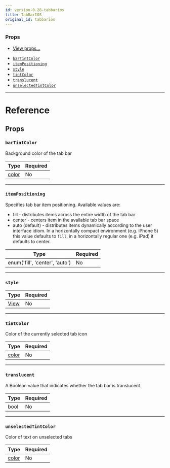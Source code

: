 ```yaml
---
id: version-0.28-tabbarios
title: TabBarIOS
original_id: tabbarios
---
```

### Props

* [View props...](view.md#props)
- [`barTintColor`](tabbarios.md#bartintcolor)
- [`itemPositioning`](tabbarios.md#itempositioning)
- [`style`](tabbarios.md#style)
- [`tintColor`](tabbarios.md#tintcolor)
- [`translucent`](tabbarios.md#translucent)
- [`unselectedTintColor`](tabbarios.md#unselectedtintcolor)






---

# Reference

## Props

### `barTintColor`

Background color of the tab bar

| Type | Required |
| - | - |
| [color](colors.md) | No |




---

### `itemPositioning`

Specifies tab bar item positioning. Available values are:
- fill - distributes items across the entire width of the tab bar
- center - centers item in the available tab bar space
- auto (default) - distributes items dynamically according to the
user interface idiom. In a horizontally compact environment (e.g. iPhone 5)
this value defaults to `fill`, in a horizontally regular one (e.g. iPad)
it defaults to center.

| Type | Required |
| - | - |
| enum('fill', 'center', 'auto') | No |




---

### `style`



| Type | Required |
| - | - |
| [View](view.md#style) | No |




---

### `tintColor`

Color of the currently selected tab icon

| Type | Required |
| - | - |
| [color](colors.md) | No |




---

### `translucent`

A Boolean value that indicates whether the tab bar is translucent

| Type | Required |
| - | - |
| bool | No |




---

### `unselectedTintColor`

Color of text on unselected tabs

| Type | Required |
| - | - |
| [color](colors.md) | No |






